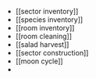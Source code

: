 - [[sector inventory]]
- [[species inventory]]
- [[room inventory]]
- [[room cleaning]]
- [[salad harvest]]
- [[sector construction]]
- [[moon cycle]]
-